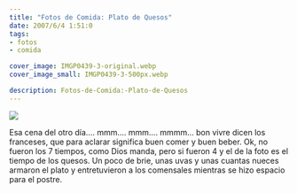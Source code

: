 ```yaml
---
title: "Fotos de Comida: Plato de Quesos"
date: 2007/6/4 1:51:0
tags: 
- fotos
- comida

cover_image: IMGP0439-3-original.webp
cover_image_small: IMGP0439-3-500px.webp

description: Fotos-de-Comida:-Plato-de-Quesos
---
```



[![](IMGP0439-3-800px.webp)](IMGP0439-3-original.webp)  

  

Esa cena del otro día.... mmm.... mmm.... mmmm... bon vivre dicen los franceses, que para aclarar significa buen comer y buen beber. Ok, no fueron los 7 tiempos, como Dios manda, pero si fueron 4 y el de la foto es el tiempo de los quesos. Un poco de brie, unas uvas y unas cuantas nueces armaron el plato y entretuvieron a los comensales mientras se hizo espacio para el postre.
